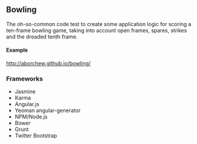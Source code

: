 ## Bowling

The oh-so-common code test to create some application logic for scoring a ten-frame bowling game, taking into account open frames, spares, strikes and the dreaded tenth frame.

#### Example

http://aborchew.github.io/bowling/

### Frameworks

 - Jasmine
 - Karma
 - Angular.js
 - Yeoman angular-generator
 - NPM/Node.js
 - Bower
 - Grunt
 - Twitter Bootstrap
